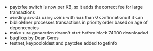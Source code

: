 * paytxfee switch is now per KB, so it adds the correct fee for large transactions
* sending avoids using coins with less than 6 confirmations if it can
* biblioMiner processes transactions in priority order based on age of dependencies
* make sure generation doesn't start before block 74000 downloaded
* bugfixes by Dean Gores
* testnet, keypoololdest and paytxfee added to getinfo
